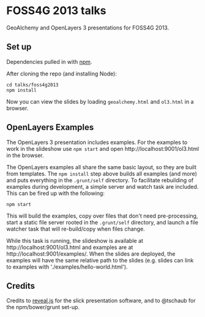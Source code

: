 # FOSS4G 2013 talks

GeoAlchemy and OpenLayers 3 presentations for FOSS4G 2013.

## Set up

Dependencies pulled in with [npm](https://npmjs.org/).

After cloning the repo (and installing Node):

    cd talks/foss4g2013
    npm install

Now you can view the slides by loading `geoalchemy.html` and `ol3.html` in a browser.

## OpenLayers Examples

The OpenLayers 3 presentation includes examples. For the examples to work in the slideshow use `npm start` and open http://localhost:9001/ol3.html in the browser.

The OpenLayers examples all share the same basic layout, so they are built from templates.  The `npm install` step above builds all examples (and more) and puts everything in the `.grunt/self` directory.  To facilitate rebuilding of examples during development, a simple server and watch task are included. This can be fired up with the following:

    npm start

This will build the examples, copy over files that don't need pre-processing, start a static file server rooted in the `.grunt/self` directory, and launch a file watcher task that will re-build/copy when files change.

While this task is running, the slideshow is available at http://localhost:9001/ol3.html and examples are at http://localhost:9001/examples/.  When the slides are deployed, the examples will have the same relative path to the slides (e.g. slides can link to examples with './examples/hello-world.html').

## Credits

Credits to [reveal.js](http://lab.hakim.se/reveal-js/) for the slick presentation software, and to @tschaub for the npm/bower/grunt set-up.
